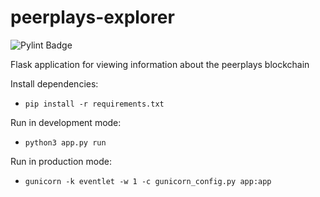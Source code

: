 # peerplays-explorer

![Pylint Badge](path_to_badge/pylint.svg)

Flask application for viewing information about the peerplays blockchain

Install dependencies:

- `pip install -r requirements.txt`

Run in development mode:

- `python3 app.py run`

Run in production mode:

- `gunicorn -k eventlet -w 1 -c gunicorn_config.py app:app`
